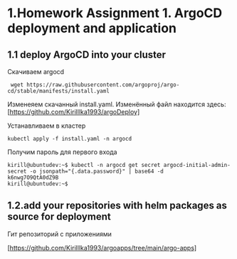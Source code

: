 # 1.Homework Assignment 1. ArgoCD deployment and application
## 1.1 deploy ArgoCD into your cluster

Скачиваем argocd
```
 wget https://raw.githubusercontent.com/argoproj/argo-cd/stable/manifests/install.yaml

```
Изменеяем скачанный install.yaml. Изменённый файл находится здесь: [https://github.com/Kirilllka1993/argoDeploy]

Устанавливаем в кластер

```
kubectl apply -f install.yaml -n argocd
```
Получим пароль для первого входа

```
kirill@ubuntudev:~$ kubectl -n argocd get secret argocd-initial-admin-secret -o jsonpath="{.data.password}" | base64 -d
k6nwg7O9QtA0dZ9B 
kirill@ubuntudev:~$
```
## 1.2.add your repositories with helm packages as source for deployment
Гит репозиторий с приложениями

[https://github.com/Kirilllka1993/argoapps/tree/main/argo-apps] 
